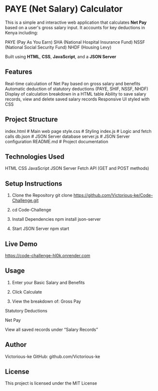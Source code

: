 # PAYE (Net Salary) Calculator

This is a simple and interactive web application that calculates **Net Pay** based on a user's gross salary input. It accounts for key deductions in Kenya including:

PAYE (Pay As You Earn)
SHA (National Hospital Insurance Fund)
NSSF (National Social Security Fund)
NHDF (Housing Levy)

Built using **HTML**, **CSS**, **JavaScript**, and a **JSON Server** 



## Features

Real-time calculation of Net Pay based on gross salary and benefits
Automatic deduction of statutory deductions (PAYE, SHIF, NSSF, NHDF)
Display of calculation breakdown in a HTML table
Ability to save salary records, view and delete saved salary records
Responsive UI styled with CSS



## Project Structure

index.html           # Main web page
style.css            # Styling
index.js             # Logic and fetch calls
db.json              # JSON Server database
server.js            # JSON Server configuration
README.md            # Project documentation


## Technologies Used
HTML
CSS
JavaScript
JSON Server
Fetch API (GET and POST methods)

## Setup Instructions
1. Clone the Repository
git clone https://github.com/Victorious-ke/Code-Challenge.git

2. cd Code-Challenge

3. Install Dependencies
npm install json-server

4. Start JSON Server
npm start


## Live Demo 
 https://code-challenge-hl0k.onrender.com

## Usage
1. Enter your Basic Salary and Benefits
2. Click Calculate

3. View the breakdown of:
Gross Pay

Statutory Deductions

Net Pay

View all saved records under “Salary Records”



## Author
Victorious-ke
GitHub: github.com/Victorious-ke

## License
This project is licensed under the MIT License 











